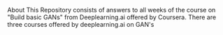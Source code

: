 About
This Repository consists of answers to all weeks of the course on "Build basic GANs" from Deeplearning.ai offered by Coursera.
There are three courses offered by deeplearning.ai on GAN's
